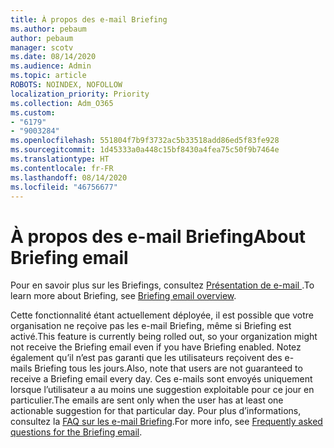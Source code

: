 ```yaml
---
title: À propos des e-mail Briefing
ms.author: pebaum
author: pebaum
manager: scotv
ms.date: 08/14/2020
ms.audience: Admin
ms.topic: article
ROBOTS: NOINDEX, NOFOLLOW
localization_priority: Priority
ms.collection: Adm_O365
ms.custom:
- "6179"
- "9003284"
ms.openlocfilehash: 551804f7b9f3732ac5b33518add86ed5f83fe928
ms.sourcegitcommit: 1d45333a0a448c15bf8430a4fea75c50f9b7464e
ms.translationtype: HT
ms.contentlocale: fr-FR
ms.lasthandoff: 08/14/2020
ms.locfileid: "46756677"
---
```

# <a name="about-briefing-email"></a><span data-ttu-id="756fb-102">À propos des e-mail Briefing</span><span class="sxs-lookup"><span data-stu-id="756fb-102">About Briefing email</span></span>

<span data-ttu-id="756fb-103">Pour en savoir plus sur les Briefings, consultez [Présentation de e-mail ](https://docs.microsoft.com/briefing/be-overview).</span><span class="sxs-lookup"><span data-stu-id="756fb-103">To learn more about Briefing, see [Briefing email overview](https://docs.microsoft.com/briefing/be-overview).</span></span>  

<span data-ttu-id="756fb-104">Cette fonctionnalité étant actuellement déployée, il est possible que votre organisation ne reçoive pas les e-mail Briefing, même si Briefing est activé.</span><span class="sxs-lookup"><span data-stu-id="756fb-104">This feature is currently being rolled out, so your organization might not receive the Briefing email even if you have Briefing enabled.</span></span> <span data-ttu-id="756fb-105">Notez également qu’il n’est pas garanti que les utilisateurs reçoivent des e-mails Briefing tous les jours.</span><span class="sxs-lookup"><span data-stu-id="756fb-105">Also, note that users are not guaranteed to receive a Briefing email every day.</span></span> <span data-ttu-id="756fb-106">Ces e-mails sont envoyés uniquement lorsque l’utilisateur a au moins une suggestion exploitable pour ce jour en particulier.</span><span class="sxs-lookup"><span data-stu-id="756fb-106">The emails are sent only when the user has at least one actionable suggestion for that particular day.</span></span> <span data-ttu-id="756fb-107">Pour plus d’informations, consultez la [FAQ sur les e-mail Briefing](https://docs.microsoft.com/briefing/be-faqs).</span><span class="sxs-lookup"><span data-stu-id="756fb-107">For more info, see [Frequently asked questions for the Briefing email](https://docs.microsoft.com/briefing/be-faqs).</span></span>